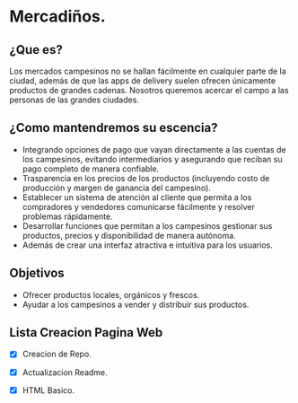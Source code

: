 # Mercadiños.

## ¿Que es?
Los mercados campesinos no se hallan fácilmente en cualquier parte de la ciudad, además de que las apps de delivery suelen ofrecen únicamente productos de grandes cadenas. Nosotros queremos acercar el campo a las personas de las grandes ciudades. 

## ¿Como mantendremos su escencia? 
- Integrando opciones de pago que vayan directamente a las cuentas de los campesinos, evitando intermediarios y asegurando que reciban su pago completo de manera confiable.
- Trasparencia en los precios de los productos (incluyendo costo de producción y margen de ganancia del campesino).
- Establecer un sistema de atención al cliente que permita a los compradores y vendedores comunicarse fácilmente y resolver problemas rápidamente.
- Desarrollar funciones que permitan a los campesinos gestionar sus productos, precios y disponibilidad de manera autónoma.
- Además de crear una interfaz atractiva e intuitiva para los usuarios.

## Objetivos
- Ofrecer productos locales, orgánicos y frescos.
- Ayudar a los campesinos a vender y distribuir sus productos.

## Lista Creacion Pagina Web
- [x] Creacion de Repo.
- [x] Actualizacion Readme.
- [x] HTML Basico.

